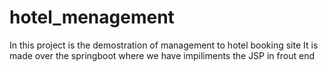 # hotel_menagement

In this project is the demostration of management to hotel booking site 
It is made over the springboot 
where we have impiliments the JSP in frout end 
